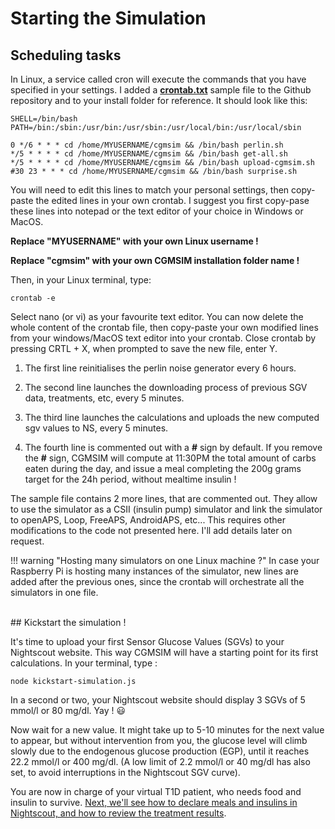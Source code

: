 # Starting the Simulation

## Scheduling tasks

In Linux, a service called cron will execute the commands that you have specified in your settings. I added a [**crontab.txt**](https://github.com/lsandini/cgmsim/blob/main/crontab.txt) sample file to the Github repository and to your install folder for reference. It should look like this:
```
SHELL=/bin/bash
PATH=/bin:/sbin:/usr/bin:/usr/sbin:/usr/local/bin:/usr/local/sbin

0 */6 * * * cd /home/MYUSERNAME/cgmsim && /bin/bash perlin.sh
*/5 * * * * cd /home/MYUSERNAME/cgmsim && /bin/bash get-all.sh
*/5 * * * * cd /home/MYUSERNAME/cgmsim && /bin/bash upload-cgmsim.sh
#30 23 * * * cd /home/MYUSERNAME/cgmsim && /bin/bash surprise.sh
```

You will need to edit this lines to match your personal settings, then copy-paste the edited lines in your own crontab. I suggest you first copy-pase these lines into notepad or the text editor of your choice in Windows or MacOS. 

**Replace "MYUSERNAME" with your own Linux username !**

**Replace "cgmsim" with your own CGMSIM installation folder name !**

Then, in your Linux terminal, type:
```
crontab -e 
```
Select nano (or vi) as your favourite text editor. You can now delete the whole content of the crontab file, then copy-paste your own modified lines from your windows/MacOS text editor into your crontab. Close crontab by pressing CRTL + X, when prompted to save the new file, enter Y.

1. The first line reinitialises the perlin noise generator every 6 hours.
   
2. The second line launches the downloading process of previous SGV data, treatments, etc, every 5 minutes.
   
3. The third line launches the calculations and uploads the new computed sgv values to NS, every 5 minutes.
   
4. The fourth line is commented out with a **#** sign by default. If you remove the **#** sign, CGMSIM will compute at 11:30PM the total amount of carbs eaten during the day, and issue a meal completing the 200g grams target for the 24h period, without mealtime insulin !

The sample file contains 2 more lines, that are commented out. They allow to use the simulator as a CSII (insulin pump) simulator and link the simulator to openAPS, Loop, FreeAPS, AndroidAPS, etc... This requires other modifications to the code not presented here. I'll add details later on request.

!!! warning "Hosting many simulators on one Linux machine ?"
    In case your Raspberry Pi is hosting many instances of the simulator, new lines are added after the previous ones, since the crontab will orchestrate all the simulators in one file.


<br>
## Kickstart the simulation !

It's time to upload your first Sensor Glucose Values (SGVs) to your Nightscout website. This way CGMSIM will have a starting point for its first calculations. In your terminal, type :

```
node kickstart-simulation.js
```
In a second or two, your Nightscout website should display 3 SGVs of 5 mmol/l or 80 mg/dl. Yay ! :smiley:

Now wait for a new value. It might take up to 5-10 minutes for the next value to appear, but without intervention from you, the glucose level will climb slowly due to the endogenous glucose production (EGP), until it reaches 22.2 mmol/l or 400 mg/dl. (A low limit of 2.2 mmol/l or 40 mg/dl has also set, to avoid interruptions in the Nightscout SGV curve).

You are now in charge of your virtual T1D patient, who needs food and insulin to survive. [Next, we'll see how to declare meals and insulins in Nightscout, and how to review the treatment results](../operate/overview.md).
